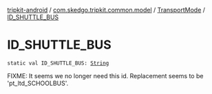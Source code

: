 [tripkit-android](../../index.md) / [com.skedgo.tripkit.common.model](../index.md) / [TransportMode](index.md) / [ID_SHUTTLE_BUS](./-i-d_-s-h-u-t-t-l-e_-b-u-s.md)

# ID_SHUTTLE_BUS

`static val ID_SHUTTLE_BUS: `[`String`](https://kotlinlang.org/api/latest/jvm/stdlib/kotlin/-string/index.html)

FIXME: It seems we no longer need this id. Replacement seems to be 'pt_ltd_SCHOOLBUS'.

